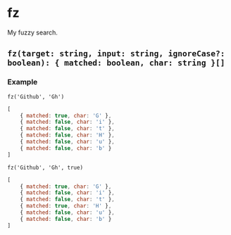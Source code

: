 # fz

My fuzzy search.

## `fz(target: string, input: string, ignoreCase?: boolean): { matched: boolean, char: string }[]`

### Example

`fz('Github', 'Gh')`

```js
[
	{ matched: true, char: 'G' },
	{ matched: false, char: 'i' },
	{ matched: false, char: 't' },
	{ matched: false, char: 'H' },
	{ matched: false, char: 'u' },
	{ matched: false, char: 'b' }
]
```

`fz('Github', 'Gh', true)`

```js
[
	{ matched: true, char: 'G' },
	{ matched: false, char: 'i' },
	{ matched: false, char: 't' },
	{ matched: true, char: 'H' },
	{ matched: false, char: 'u' },
	{ matched: false, char: 'b' }
]
```